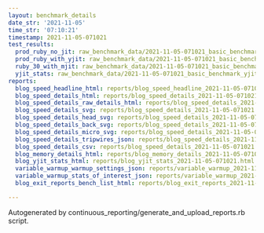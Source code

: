 ```yaml
---
layout: benchmark_details
date_str: '2021-11-05'
time_str: '07:10:21'
timestamp: 2021-11-05-071021
test_results:
  prod_ruby_no_jit: raw_benchmark_data/2021-11-05-071021_basic_benchmark_prod_ruby_no_jit.json
  prod_ruby_with_yjit: raw_benchmark_data/2021-11-05-071021_basic_benchmark_prod_ruby_with_yjit.json
  ruby_30_with_mjit: raw_benchmark_data/2021-11-05-071021_basic_benchmark_ruby_30_with_mjit.json
  yjit_stats: raw_benchmark_data/2021-11-05-071021_basic_benchmark_yjit_stats.json
reports:
  blog_speed_headline_html: reports/blog_speed_headline_2021-11-05-071021.html
  blog_speed_details_html: reports/blog_speed_details_2021-11-05-071021.html
  blog_speed_details_raw_details_html: reports/blog_speed_details_2021-11-05-071021.raw_details.html
  blog_speed_details_svg: reports/blog_speed_details_2021-11-05-071021.svg
  blog_speed_details_head_svg: reports/blog_speed_details_2021-11-05-071021.head.svg
  blog_speed_details_back_svg: reports/blog_speed_details_2021-11-05-071021.back.svg
  blog_speed_details_micro_svg: reports/blog_speed_details_2021-11-05-071021.micro.svg
  blog_speed_details_tripwires_json: reports/blog_speed_details_2021-11-05-071021.tripwires.json
  blog_speed_details_csv: reports/blog_speed_details_2021-11-05-071021.csv
  blog_memory_details_html: reports/blog_memory_details_2021-11-05-071021.html
  blog_yjit_stats_html: reports/blog_yjit_stats_2021-11-05-071021.html
  variable_warmup_warmup_settings_json: reports/variable_warmup_2021-11-05-071021.warmup_settings.json
  variable_warmup_stats_of_interest_json: reports/variable_warmup_2021-11-05-071021.stats_of_interest.json
  blog_exit_reports_bench_list_html: reports/blog_exit_reports_2021-11-05-071021.bench_list.html

---
```

Autogenerated by continuous_reporting/generate_and_upload_reports.rb script.
